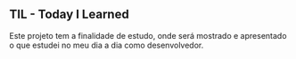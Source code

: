 ## TIL - Today I Learned

Este projeto tem a finalidade de estudo, onde será mostrado e apresentado o que estudei no meu dia a dia como desenvolvedor.